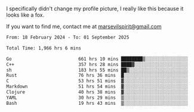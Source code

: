 I specifically didn't change my profile picture, I really like this because it looks like a fox.

If you want to find me, contact me at marsevilspirit@gmail.com

<!--START_SECTION:waka-->

```txt
From: 18 February 2024 - To: 01 September 2025

Total Time: 1,966 hrs 6 mins

Go                         661 hrs 10 mins ████████▒░░░░░░░░░░░░░░░░   33.63 %
C++                        357 hrs 28 mins ████▓░░░░░░░░░░░░░░░░░░░░   18.18 %
sh                         183 hrs 55 mins ██▒░░░░░░░░░░░░░░░░░░░░░░   09.35 %
Rust                       76 hrs 36 mins  █░░░░░░░░░░░░░░░░░░░░░░░░   03.90 %
C                          53 hrs 51 mins  ▓░░░░░░░░░░░░░░░░░░░░░░░░   02.74 %
Markdown                   51 hrs 54 mins  ▓░░░░░░░░░░░░░░░░░░░░░░░░   02.64 %
Clojure                    40 hrs 38 mins  ▓░░░░░░░░░░░░░░░░░░░░░░░░   02.07 %
YAML                       30 hrs 29 mins  ▒░░░░░░░░░░░░░░░░░░░░░░░░   01.55 %
Bash                       19 hrs 43 mins  ▒░░░░░░░░░░░░░░░░░░░░░░░░   01.00 %
```

<!--END_SECTION:waka-->
